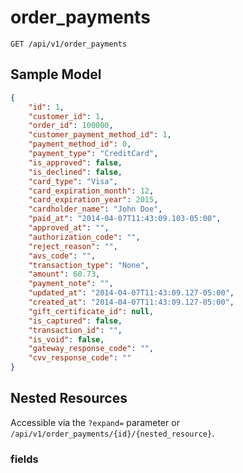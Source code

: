 order_payments
==============

```shell
GET /api/v1/order_payments
```

Sample Model
------------

```json
{
	"id": 1,
	"customer_id": 1,
	"order_id": 100000,
	"customer_payment_method_id": 1,
	"payment_method_id": 0,
	"payment_type": "CreditCard",
	"is_approved": false,
	"is_declined": false,
	"card_type": "Visa",
	"card_expiration_month": 12,
	"card_expiration_year": 2015,
	"cardholder_name": "John Doe",
	"paid_at": "2014-04-07T11:43:09.103-05:00",
	"approved_at": "",
	"authorization_code": "",
	"reject_reason": "",
	"avs_code": "",
	"transaction_type": "None",
	"amount": 60.73,
	"payment_note": "",
	"updated_at": "2014-04-07T11:43:09.127-05:00",
	"created_at": "2014-04-07T11:43:09.127-05:00",
	"gift_certificate_id": null,
	"is_captured": false,
	"transaction_id": "",
	"is_void": false,
	"gateway_response_code": "",
	"cvv_response_code": ""
}
```

Nested Resources
----------------

Accessible via the `?expand=` parameter or `/api/v1/order_payments/{id}/{nested_resource}`.

### fields